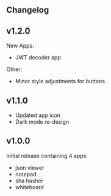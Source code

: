 Changelog
---

v1.2.0
--
New Apps:
- JWT decoder app

Other:
- Minor style adjustments for buttons

v1.1.0
--
- Updated app icon
- Dark mode re-design

v1.0.0
--
Initial release containing 4 apps:
- json viewer
- notepad
- sha hasher
- whiteboard
